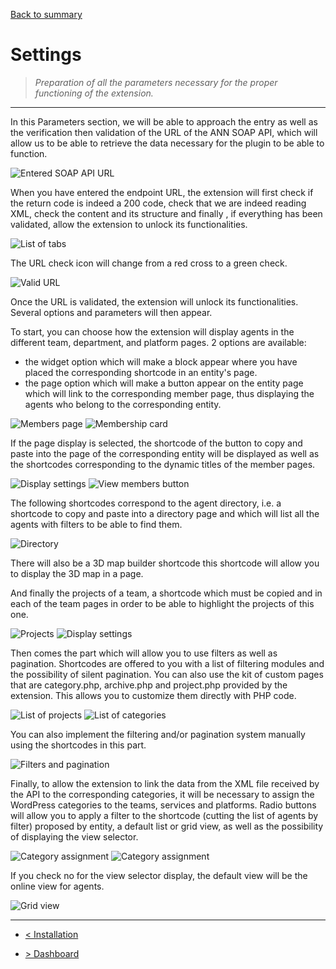 [Back to summary](/documentation/EN/01%20-%20Summary.md)

# Settings

> *Preparation of all the parameters necessary for the proper functioning of the extension.*

---

In this Parameters section, we will be able to approach the entry as well as the verification then validation of the URL of the ANN SOAP API, which will allow us to be able to retrieve the data necessary for the plugin to be able to function.

![Entered SOAP API URL](/documentation/attachments/illustration-01.png?raw=true)

When you have entered the endpoint URL, the extension will first check if the return code is indeed a 200 code, check that we are indeed reading XML, check the content and its structure and finally , if everything has been validated, allow the extension to unlock its functionalities.

![List of tabs](/documentation/attachments/illustration-02.png?raw=true)

The URL check icon will change from a red cross to a green check.

![Valid URL](/documentation/attachments/illustration-15.png?raw=true)

Once the URL is validated, the extension will unlock its functionalities. Several options and parameters will then appear.

To start, you can choose how the extension will display agents in the different team, department, and platform pages. 2 options are available:
- the widget option which will make a block appear where you have placed the corresponding shortcode in an entity's page.
- the page option which will make a button appear on the entity page which will link to the corresponding member page, thus displaying the agents who belong to the corresponding entity.

![Members page](/documentation/attachments/illustration-23.png?raw=true)
![Membership card](/documentation/attachments/illustration-24.png?raw=true)

If the page display is selected, the shortcode of the button to copy and paste into the page of the corresponding entity will be displayed as well as the shortcodes corresponding to the dynamic titles of the member pages.

![Display settings](/documentation/attachments/illustration-16.png?raw=true)
![View members button](/documentation/attachments/illustration-22.png?raw=true)

The following shortcodes correspond to the agent directory, i.e. a shortcode to copy and paste into a directory page and which will list all the agents with filters to be able to find them.

![Directory](/documentation/attachments/illustration-20.png?raw=true)

There will also be a 3D map builder shortcode this shortcode will allow you to display the 3D map in a page.

And finally the projects of a team, a shortcode which must be copied and in each of the team pages in order to be able to highlight the projects of this one.

![Projects](/documentation/attachments/illustration-27.png?raw=true)
![Display settings](/documentation/attachments/illustration-17.png?raw=true)

Then comes the part which will allow you to use filters as well as pagination.
Shortcodes are offered to you with a list of filtering modules and the possibility of silent pagination.
You can also use the kit of custom pages that are category.php, archive.php and project.php provided by the extension. This allows you to customize them directly with PHP code.

![List of projects](/documentation/attachments/illustration-28.png?raw=true)
![List of categories](/documentation/attachments/illustration-21.png?raw=true)

You can also implement the filtering and/or pagination system manually using the shortcodes in this part.

![Filters and pagination](/documentation/attachments/illustration-18.png?raw=true)

Finally, to allow the extension to link the data from the XML file received by the API to the corresponding categories, it will be necessary to assign the WordPress categories to the teams, services and platforms.
Radio buttons will allow you to apply a filter to the shortcode (cutting the list of agents by filter) proposed by entity, a default list or grid view, as well as the possibility of displaying the view selector.

![Category assignment](/documentation/attachments/illustration-25.png?raw=true)
![Category assignment](/documentation/attachments/illustration-19.png?raw=true)

If you check no for the view selector display, the default view will be the online view for agents.

![Grid view](/documentation/attachments/illustration-26.png?raw=true)

---

- [< Installation](/documentation/EN/02%20-%20Installation.md)

- [> Dashboard](/documentation/EN/04%20-%20Dashboard.md)